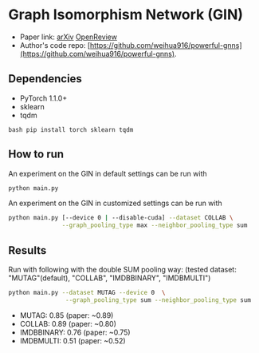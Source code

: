 Graph Isomorphism Network (GIN)
============

- Paper link: [arXiv](https://arxiv.org/abs/1810.00826) [OpenReview](https://openreview.net/forum?id=ryGs6iA5Km) 
- Author's code repo: [https://github.com/weihua916/powerful-gnns](https://github.com/weihua916/powerful-gnns).

Dependencies
------------
- PyTorch 1.1.0+
- sklearn
- tqdm

``bash
pip install torch sklearn tqdm
``

How to run
----------

An experiment on the GIN in default settings can be run with

```bash
python main.py
```

An experiment on the GIN in customized settings can be run with
```bash
python main.py [--device 0 | --disable-cuda] --dataset COLLAB \
               --graph_pooling_type max --neighbor_pooling_type sum
```

Results
-------

Run with following with the double SUM pooling way:
(tested dataset: "MUTAG"(default), "COLLAB", "IMDBBINARY", "IMDBMULTI")
```bash
python main.py --dataset MUTAG --device 0  \
                --graph_pooling_type sum --neighbor_pooling_type sum
```

* MUTAG: 0.85 (paper: ~0.89)
* COLLAB: 0.89 (paper: ~0.80)
* IMDBBINARY: 0.76 (paper: ~0.75)
* IMDBMULTI: 0.51 (paper: ~0.52)
